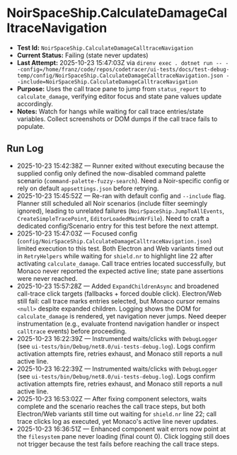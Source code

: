 # NoirSpaceShip.CalculateDamageCalltraceNavigation

- **Test Id:** `NoirSpaceShip.CalculateDamageCalltraceNavigation`
- **Current Status:** Failing (state never updates)
- **Last Attempt:** 2025-10-23 15:47:03Z via `direnv exec . dotnet run -- --config=/home/franz/code/repos/codetracer/ui-tests/docs/test-debug-temp/config/NoirSpaceShip.CalculateDamageCalltraceNavigation.json --include=NoirSpaceShip.CalculateDamageCalltraceNavigation`
- **Purpose:** Uses the call trace pane to jump from `status_report` to `calculate_damage`, verifying editor focus and state pane values update accordingly.
- **Notes:** Watch for hangs while waiting for call trace entries/state variables. Collect screenshots or DOM dumps if the call trace fails to populate.

## Run Log

- 2025-10-23 15:42:38Z — Runner exited without executing because the supplied config only defined the now-disabled command palette scenario (`command-palette-fuzzy-search`). Need a Noir-specific config or rely on default `appsettings.json` before retrying.
- 2025-10-23 15:45:52Z — Re-ran with default config and `--include` flag. Planner still scheduled all Noir scenarios (include filter seemingly ignored), leading to unrelated failures (`NoirSpaceShip.JumpToAllEvents`, `CreateSimpleTracePoint`, `EditorLoadedMainNrFile`). Need to craft a dedicated config/Scenario entry for this test before the next attempt.
- 2025-10-23 15:47:03Z — Focused config (`config/NoirSpaceShip.CalculateDamageCalltraceNavigation.json`) limited execution to this test. Both Electron and Web variants timed out in `RetryHelpers` while waiting for `shield.nr` to highlight line 22 after activating `calculate_damage`. Call trace entries located successfully, but Monaco never reported the expected active line; state pane assertions were never reached.
- 2025-10-23 15:57:28Z — Added `ExpandChildrenAsync` and broadened call-trace click targets (fallbacks + forced double click). Electron/Web still fail: call trace marks entries selected, but Monaco cursor remains `<null>` despite expanded children. Logging shows the DOM for `calculate_damage` is rendered, yet navigation never jumps. Need deeper instrumentation (e.g., evaluate frontend navigation handler or inspect `calltrace` events) before proceeding.
- 2025-10-23 16:22:39Z — Instrumented waits/clicks with `DebugLogger` (see `ui-tests/bin/Debug/net8.0/ui-tests-debug.log`). Logs confirm activation attempts fire, retries exhaust, and Monaco still reports a null active line.
- 2025-10-23 16:22:39Z — Instrumented waits/clicks with `DebugLogger` (see `ui-tests/bin/Debug/net8.0/ui-tests-debug.log`). Logs confirm activation attempts fire, retries exhaust, and Monaco still reports a null active line.
- 2025-10-23 16:53:02Z — After fixing component selectors, waits complete and the scenario reaches the call trace steps, but both Electron/Web variants still time out waiting for `shield.nr` line 22; call trace clicks log as executed, yet Monaco's active line never updates.
- 2025-10-23 16:36:51Z — Enhanced component wait errors now point at the `filesystem` pane never loading (final count 0). Click logging still does not trigger because the test fails before reaching the call trace steps.
